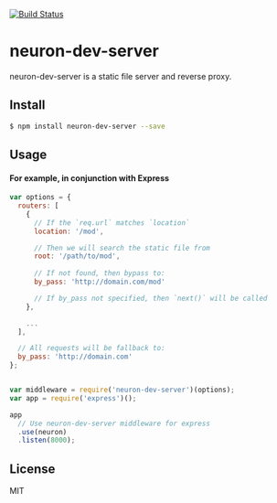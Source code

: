 [![Build Status](https://travis-ci.org/neuron-js/neuron-dev-server.svg?branch=master)](https://travis-ci.org/neuron-js/neuron-dev-server)

<!-- [![NPM version](https://badge.fury.io/js/neuron-dev-server.svg)](http://badge.fury.io/js/neuron-dev-server)
[![npm module downloads per month](http://img.shields.io/npm/dm/neuron-dev-server.svg)](https://www.npmjs.org/package/neuron-dev-server)
[![Dependency Status](https://david-dm.org/neuron-js/neuron-dev-server.svg)](https://david-dm.org/neuron-js/neuron-dev-server) -->

# neuron-dev-server

neuron-dev-server is a static file server and reverse proxy.

## Install

```sh
$ npm install neuron-dev-server --save
```

## Usage

#### For example, in conjunction with Express

```js
var options = {
  routers: [
    {
      // If the `req.url` matches `location`
      location: '/mod',

      // Then we will search the static file from
      root: '/path/to/mod',
      
      // If not found, then bypass to:
      by_pass: 'http://domain.com/mod'

      // If by_pass not specified, then `next()` will be called
    },

    ...
  ],

  // All requests will be fallback to:
  by_pass: 'http://domain.com'
};


var middleware = require('neuron-dev-server')(options);
var app = require('express')();

app
  // Use neuron-dev-server middleware for express
  .use(neuron)
  .listen(8000);
```

## License

MIT
